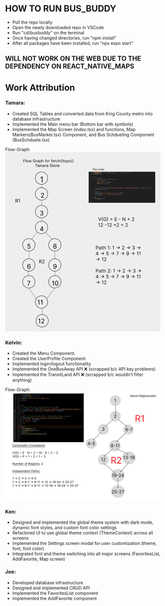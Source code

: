 # HOW TO RUN BUS_BUDDY
- Pull the repo locally
- Open the newly downloaded repo in VSCode
- Run "cd/busbuddy" on the terminal
- Once having changed directories, run "npm install"
- After all packages have been installed, run "npx expo start"
## WILL NOT WORK ON THE WEB DUE TO THE DEPENDENCY ON REACT_NATIVE_MAPS

# Work Attribution

### Tamara:

- Created SQL Tables and converted data from King County metro into database infrastructure
- Implemented the Main menu bar (Bottom bar with symbols)
- Implemented the Map Screen (index.tsx) and functions, Map Markers(BusMarker.tsx) Component, and Bus Schdueling Component (BusSchduele.tsx)

Flow-Graph:
![Alt text](flowgraphimg/flowgraphTamara.png)

### Kelvin:

- Created the Menu Component.
- Created the UserProfile Component.
- Implemented login/logout functionality.
- Implemented the OneBusAway API ❌ (scrapped b/c API key problems)
- Implemented the TransitLand APi ❌ (scrapped b/c wouldn't filter anything)

Flow-Graph:
![Alt text](flowgraphimg/cyclomaticGraphKRB.png)

### Ken:

- Designed and implemented the global theme system with dark mode, dynamic font styles, and custom font color settings
- Refactored UI to use global theme context (ThemeContext) across all screens
- Implemented the Settings screen modal for user customization (theme, font, font color)
- Integrated font and theme switching into all major screens (FavoritesList, AddFavorite, Map screen)

### Joe:

- Developed database infrastructure
- Designed and implemented CRUD API
- Implemented the FavoritesList component
- Implemented the AddFavorite component
